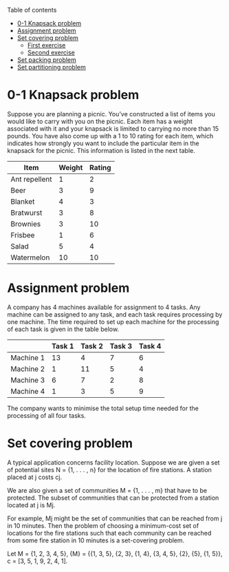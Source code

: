 Table of contents
<!-- TOC -->
* [0-1 Knapsack problem](#0-1-knapsack-problem)
* [Assignment problem](#assignment-problem)
* [Set covering problem](#set-covering-problem)
    * [First exercise](#first-exercise)
    * [Second exercise](#second-exercise)
* [Set packing problem](#set-packing-problem)
* [Set partitioning problem](#set-partitioning-problem)
<!-- TOC -->

# 0-1 Knapsack problem

Suppose you are planning a
picnic. You’ve constructed a list
of items you would like to carry
with you on the picnic. Each
item has a weight associated
with it and your knapsack is
limited to carrying no more than
15 pounds. You have also come
up with a 1 to 10 rating for each
item, which indicates how
strongly you want to include the
particular item in the knapsack
for the picnic. This information
is listed in the next table.

| Item          | Weight | Rating |
|---------------|--------|--------|
| Ant repellent | 1      | 2      |
| Beer          | 3      | 9      |
| Blanket       | 4      | 3      |
| Bratwurst     | 3      | 8      |
| Brownies      | 3      | 10     |
| Frisbee       | 1      | 6      |
| Salad         | 5      | 4      |
| Watermelon    | 10     | 10     |

# Assignment problem

A company has 4 machines available for assignment to 4 tasks.
Any machine can be assigned to any task, and each task requires
processing by one machine. The time required to set up each
machine for the processing of each task is given in the table below.

|           | Task 1 | Task 2 | Task 3 | Task 4 |
|-----------|--------|--------|--------|--------|
| Machine 1 | 13     | 4      | 7      | 6      |
| Machine 2 | 1      | 11     | 5      | 4      |
| Machine 3 | 6      | 7      | 2      | 8      |
| Machine 4 | 1      | 3      | 5      | 9      |

The company wants to minimise the total setup time needed for
the processing of all four tasks.

# Set covering problem

A typical application concerns facility location. Suppose we are
given a set of potential sites N = {1, . . . , n} for the location of
fire stations. A station placed at j costs cj.

We are also given a set
of communities M = {1, . . . , m} that have to be protected. The
subset of communities that can be protected from a station
located at j is Mj.

For example, Mj might be the set of
communities that can be reached from j in 10 minutes. Then the
problem of choosing a minimum-cost set of locations for the fire
stations such that each community can be reached from some fire
station in 10 minutes is a set-covering problem.

Let M = {1, 2, 3, 4, 5},
{M} = {{1, 3, 5}, {2, 3}, {1, 4}, {3, 4, 5}, {2}, {5}, {1, 5}},
c = [3, 5, 1, 9, 2, 4, 1].